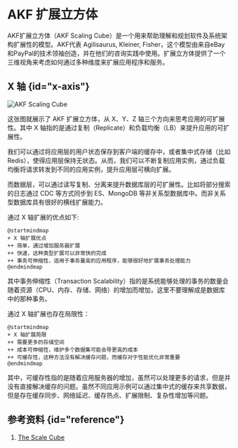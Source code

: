 # AKF 扩展立方体


AKF扩展立方体（AKF Scaling Cube）是一个用来帮助理解和规划软件及系统架构扩展性的模型。AKF代表 Agilisaurus, Kleiner, Fisher，这个模型由来自eBay和PayPal的技术领袖创造，并在他们的咨询实践中使用。扩展立方体提供了一个三维视角来考虑如何通过多种维度来扩展应用程序和服务。

## X 轴 {id="x-axis"}

![AKF Scaling Cube](http://file-linker.oss-cn-hangzhou.aliyuncs.com/PWxjz9fhg7LqhY0mPSI5.jpeg)

这张图就展示了 AKF 扩展立方体，从 X、Y、Z 轴三个方向来思考应用的可扩展性。其中 X 轴指的是通过复制（Replicate）和负载均衡（LB）来提升应用的可扩展性。

我们可以通过将应用层的用户状态保存到客户端的缓存中，或者集中式存储（比如 Redis），使得应用层保持无状态。从而，我们可以不断复制应用实例，通过负载均衡将请求转发到不同的应用实例，提升应用层可横向扩展。

而数据层，可以通过读写复制、分离来提升数据库层的可扩展性。比如将部分搜索的日志通过 CDC 等方式同步到 ES、MongoDB 等非关系型数据库中。而非关系型数据库具有很好的横线扩展能力。

通过 X 轴扩展的优点如下:

```plantuml
@startmindmap
+ X 轴扩展优点
++ 简单，通过增加服务器扩展
++ 快速，这种类型扩展可以非常快的完成
++ 事务可伸缩性，适用于事务量高的应用程序，能够很好地扩展事务处理能力
@endmindmap
```
其中事务伸缩性（Transaction Scalability）指的是系统能够处理的事务的数量会随着资源（CPU、内存、存储、网络）的增加而增加，这里不要理解成是数据库中的那种事务。

通过 X 轴扩展也存在局限性：
```plantuml
@startmindmap
+ X 轴扩展局限
++ 需要更多的存储空间
++ 成本可伸缩性，维护多个数据集可能会导更高的成本
++ 可缓存性，这种方法没有解决缓存问题，而缓存对于性能优化非常重要
@endmindmap
```

其中，可缓存性指的是随着应用服务器的增加，虽然可以处理更多的请求，但是并没有直接解决缓存的问题。虽然不同应用示例可以通过集中式的缓存来共享数据，但是存在缓存同步、网络延迟、缓存热点、扩展限制、复杂性增加等问题。

## 参考资料 {id="reference"}

1. [The Scale Cube](https://akfpartners.com/growth-blog/scale-cube)